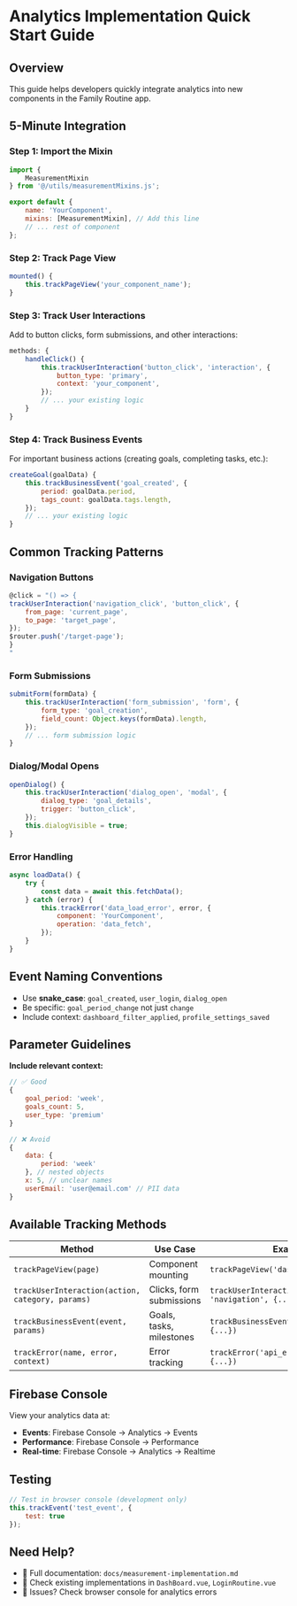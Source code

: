 # Analytics Implementation Quick Start Guide

## Overview

This guide helps developers quickly integrate analytics into new components in the Family Routine app.

## 5-Minute Integration

### Step 1: Import the Mixin

```javascript
import {
    MeasurementMixin
} from '@/utils/measurementMixins.js';

export default {
    name: 'YourComponent',
    mixins: [MeasurementMixin], // Add this line
    // ... rest of component
};
```

### Step 2: Track Page View

```javascript
mounted() {
    this.trackPageView('your_component_name');
}
```

### Step 3: Track User Interactions

Add to button clicks, form submissions, and other interactions:

```javascript
methods: {
    handleClick() {
        this.trackUserInteraction('button_click', 'interaction', {
            button_type: 'primary',
            context: 'your_component',
        });
        // ... your existing logic
    }
}
```

### Step 4: Track Business Events

For important business actions (creating goals, completing tasks, etc.):

```javascript
createGoal(goalData) {
    this.trackBusinessEvent('goal_created', {
        period: goalData.period,
        tags_count: goalData.tags.length,
    });
    // ... your existing logic
}
```

## Common Tracking Patterns

### Navigation Buttons

```javascript
@click = "() => {
trackUserInteraction('navigation_click', 'button_click', {
    from_page: 'current_page',
    to_page: 'target_page',
});
$router.push('/target-page');
}
"
```

### Form Submissions

```javascript
submitForm(formData) {
    this.trackUserInteraction('form_submission', 'form', {
        form_type: 'goal_creation',
        field_count: Object.keys(formData).length,
    });
    // ... form submission logic
}
```

### Dialog/Modal Opens

```javascript
openDialog() {
    this.trackUserInteraction('dialog_open', 'modal', {
        dialog_type: 'goal_details',
        trigger: 'button_click',
    });
    this.dialogVisible = true;
}
```

### Error Handling

```javascript
async loadData() {
    try {
        const data = await this.fetchData();
    } catch (error) {
        this.trackError('data_load_error', error, {
            component: 'YourComponent',
            operation: 'data_fetch',
        });
    }
}
```

## Event Naming Conventions

* Use **snake_case**: `goal_created`,  `user_login`,  `dialog_open`
* Be specific: `goal_period_change` not just `change`
* Include context: `dashboard_filter_applied`,  `profile_settings_saved`

## Parameter Guidelines

**Include relevant context:**

```javascript
// ✅ Good
{
    goal_period: 'week',
    goals_count: 5,
    user_type: 'premium'
}

// ❌ Avoid
{
    data: {
        period: 'week'
    }, // nested objects
    x: 5, // unclear names
    userEmail: 'user@email.com' // PII data
}
```

## Available Tracking Methods

| Method | Use Case | Example |
|--------|----------|---------|
| `trackPageView(page)` | Component mounting | `trackPageView('dashboard')` |
| `trackUserInteraction(action, category, params)` | Clicks, form submissions | `trackUserInteraction('button_click', 'navigation', {...})` |
| `trackBusinessEvent(event, params)` | Goals, tasks, milestones | `trackBusinessEvent('goal_completed', {...})` |
| `trackError(name, error, context)` | Error tracking | `trackError('api_error', error, {...})` |

## Firebase Console

View your analytics data at:
* **Events**: Firebase Console → Analytics → Events
* **Performance**: Firebase Console → Performance
* **Real-time**: Firebase Console → Analytics → Realtime

## Testing

```javascript
// Test in browser console (development only)
this.trackEvent('test_event', {
    test: true
});
```

## Need Help?

* 📖 Full documentation: `docs/measurement-implementation.md`
* 🔧 Check existing implementations in `DashBoard.vue`,  `LoginRoutine.vue`
* 🚨 Issues? Check browser console for analytics errors

